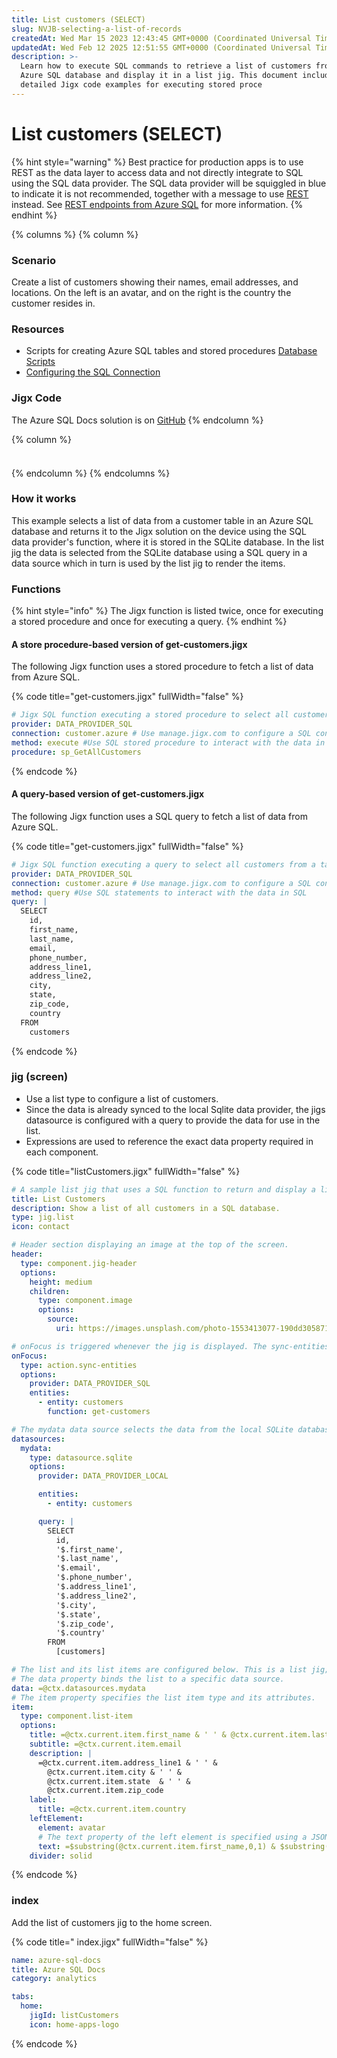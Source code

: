 ```yaml
---
title: List customers (SELECT)
slug: NVJB-selecting-a-list-of-records
createdAt: Wed Mar 15 2023 12:43:45 GMT+0000 (Coordinated Universal Time)
updatedAt: Wed Feb 12 2025 12:51:55 GMT+0000 (Coordinated Universal Time)
description: >-
  Learn how to execute SQL commands to retrieve a list of customers from an
  Azure SQL database and display it in a list jig. This document includes
  detailed Jigx code examples for executing stored proce
---
```


# List customers (SELECT)

{% hint style="warning" %}
Best practice for production apps is to use REST as the data layer to access data and not directly integrate to SQL using the SQL data provider. The SQL data provider will be squiggled in blue to indicate it is not recommended, together with a message to use [REST](docId:jrbaNsm-OJn3nf4_dn_Hu) instead. See [REST endpoints from Azure SQL](docId:eOUi2cPYynsdRuK-TobDp) for more information.
{% endhint %}

{% columns %}
{% column %}
### Scenario

Create a list of customers showing their names, email addresses, and locations. On the left is an avatar, and on the right is the country the customer resides in.

### Resources

* Scripts for creating Azure SQL tables and stored procedures [Database Scripts](<Database Scripts.md>)
* [Configuring the SQL Connection](https://docs.jigx.com/configuring-the-sql-connection)

### Jigx Code

The Azure SQL Docs solution is on [GitHub](https://github.com/jigx-com/jigx-samples/tree/main/guides/azure-sql-docs)
{% endcolumn %}

{% column %}
<figure><img src="../../../.gitbook/assets/AzureSql-listCustomer.png" alt=""><figcaption></figcaption></figure>

### &#x20;&#x20;


{% endcolumn %}
{% endcolumns %}

### How it works

This example selects a list of data from a customer table in an Azure SQL database and returns it to the Jigx solution on the device using the SQL data provider's function, where it is stored in the SQLite database. In the list jig the data is selected from the SQLite database using a SQL query in a data source which in turn is used by the list jig to render the items.

### Functions

{% hint style="info" %}
The Jigx function is listed twice, once for executing a stored procedure and once for executing a query.&#x20;
{% endhint %}

#### A store procedure-based version of get-customers.jigx

The following Jigx function uses a stored procedure to fetch a list of data from Azure SQL.

{% code title="get-customers.jigx" fullWidth="false" %}
```yaml
# Jigx SQL function executing a stored procedure to select all customers from a table.
provider: DATA_PROVIDER_SQL
connection: customer.azure # Use manage.jigx.com to configure a SQL connection
method: execute #Use SQL stored procedure to interact with the data in SQL
procedure: sp_GetAllCustomers
```
{% endcode %}

#### A query-based version of get-customers.jigx

The following Jigx function uses a SQL query to fetch a list of data from Azure SQL.

{% code title="get-customers.jigx" fullWidth="false" %}
```yaml
# Jigx SQL function executing a query to select all customers from a table.
provider: DATA_PROVIDER_SQL
connection: customer.azure # Use manage.jigx.com to configure a SQL connection
method: query #Use SQL statements to interact with the data in SQL
query: |
  SELECT
    id,
    first_name,
    last_name,
    email,
    phone_number,
    address_line1,
    address_line2,
    city,
    state,
    zip_code,
    country
  FROM
    customers
```
{% endcode %}

### jig (screen)

* Use a list type to configure a list of customers.
* Since the data is already synced to the local Sqlite data provider, the jigs datasource is configured with a query to provide the data for use in the list.
* Expressions are used to reference the exact data property required in each component.

{% code title="listCustomers.jigx" fullWidth="false" %}
```yaml
# A sample list jig that uses a SQL function to return and display a list of customers from Azure SQL.
title: List Customers
description: Show a list of all customers in a SQL database.
type: jig.list
icon: contact

# Header section displaying an image at the top of the screen.
header:
  type: component.jig-header
  options:
    height: medium
    children:
      type: component.image
      options:
        source:
          uri: https://images.unsplash.com/photo-1553413077-190dd305871c?ixlib=rb-4.0.3&ixid=MnwxMjA3fDB8MHxwaG90by1wYWdlfHx8fGVufDB8fHx8&auto=format&fit=crop&w=1035&q=80

# onFocus is triggered whenever the jig is displayed. The sync-entities action calls the Jigx SQL function and populates the local SQLite tables on the device with the data returned from Azure SQL.
onFocus:
  type: action.sync-entities
  options:
    provider: DATA_PROVIDER_SQL
    entities:
      - entity: customers
        function: get-customers

# The mydata data source selects the data from the local SQLite database.
datasources:
  mydata:
    type: datasource.sqlite
    options:
      provider: DATA_PROVIDER_LOCAL

      entities:
        - entity: customers

      query: |
        SELECT
          id,
          '$.first_name',
          '$.last_name',
          '$.email',
          '$.phone_number',
          '$.address_line1',
          '$.address_line2',
          '$.city',
          '$.state',
          '$.zip_code',
          '$.country'
        FROM
          [customers]

# The list and its list items are configured below. This is a list jig; therefore, its properties, such as data and item, are top-level properties.
# The data property binds the list to a specific data source.
data: =@ctx.datasources.mydata
# The item property specifies the list item type and its attributes.
item:
  type: component.list-item
  options:
    title: =@ctx.current.item.first_name & ' ' & @ctx.current.item.last_name
    subtitle: =@ctx.current.item.email
    description: |
      =@ctx.current.item.address_line1 & ' ' & 
        @ctx.current.item.city & ' ' & 
        @ctx.current.item.state  & ' ' & 
        @ctx.current.item.zip_code
    label:
      title: =@ctx.current.item.country
    leftElement:
      element: avatar
      # The text property of the left element is specified using a JSONata expression that builds a two-letter string by concatenating the first letters of the customer's first and last names.
      text: =$substring(@ctx.current.item.first_name,0,1) & $substring(@ctx.current.item.last_name,0,1)
    divider: solid  
```
{% endcode %}

### index

Add the list of customers jig to the home screen.

{% code title=" index.jigx" fullWidth="false" %}
```yaml
name: azure-sql-docs
title: Azure SQL Docs
category: analytics

tabs:
  home:
    jigId: listCustomers
    icon: home-apps-logo
```
{% endcode %}
